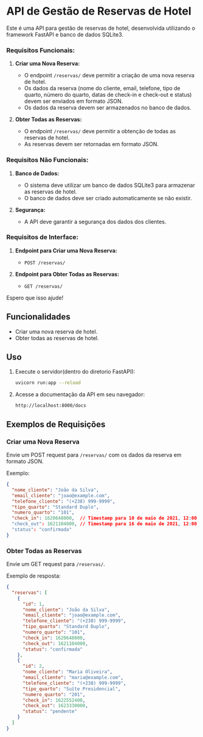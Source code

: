# API de Gestão de Reservas de Hotel

Este é uma API para gestão de reservas de hotel, desenvolvida utilizando o framework FastAPI e banco de dados SQLite3.

### Requisitos Funcionais:

1. **Criar uma Nova Reserva:**
   - O endpoint `/reservas/` deve permitir a criação de uma nova reserva de hotel.
   - Os dados da reserva (nome do cliente, email, telefone, tipo de quarto, número do quarto, datas de check-in e check-out e status) devem ser enviados em formato JSON.
   - Os dados da reserva devem ser armazenados no banco de dados.

2. **Obter Todas as Reservas:**
   - O endpoint `/reservas/` deve permitir a obtenção de todas as reservas de hotel.
   - As reservas devem ser retornadas em formato JSON.

### Requisitos Não Funcionais:

1. **Banco de Dados:**
   - O sistema deve utilizar um banco de dados SQLite3 para armazenar as reservas de hotel.
   - O banco de dados deve ser criado automaticamente se não existir.

2. **Segurança:**
   - A API deve garantir a segurança dos dados dos clientes.


### Requisitos de Interface:

1. **Endpoint para Criar uma Nova Reserva:**
   - `POST /reservas/`

2. **Endpoint para Obter Todas as Reservas:**
   - `GET /reservas/`

Espero que isso ajude!

## Funcionalidades

- Criar uma nova reserva de hotel.
- Obter todas as reservas de hotel.


## Uso

1. Execute o servidor(dentro do diretorio FastAPI):

    ```bash
    uvicorn run:app --reload
    ```

2. Acesse a documentação da API em seu navegador:

    ```
    http://localhost:8000/docs
    ```

## Exemplos de Requisições

### Criar uma Nova Reserva

Envie um POST request para `/reservas/` com os dados da reserva em formato JSON.

Exemplo:

```json
{
  "nome_cliente": "João da Silva",
  "email_cliente": "joao@example.com",
  "telefone_cliente": "(+238) 999-9999",
  "tipo_quarto": "Standard Duplo",
  "numero_quarto": "101",
  "check_in": 1620648000,  // Timestamp para 10 de maio de 2021, 12:00:00
  "check_out": 1621104000, // Timestamp para 16 de maio de 2021, 12:00:00
  "status": "confirmada"
}
```

### Obter Todas as Reservas

Envie um GET request para `/reservas/`.

Exemplo de resposta:

```json
{
  "reservas": [
    {
      "id": 1,
      "nome_cliente": "João da Silva",
      "email_cliente": "joao@example.com",
      "telefone_cliente": "(+238) 999-9999",
      "tipo_quarto": "Standard Duplo",
      "numero_quarto": "101",
      "check_in": 1620648000,
      "check_out": 1621104000,
      "status": "confirmada"
    },
    {
      "id": 2,
      "nome_cliente": "Maria Oliveira",
      "email_cliente": "maria@example.com",
      "telefone_cliente": "(+238) 999-9999",
      "tipo_quarto": "Suíte Presidencial",
      "numero_quarto": "201",
      "check_in": 1622552400,
      "check_out": 1623330000,
      "status": "pendente"
    }
  ]
}
